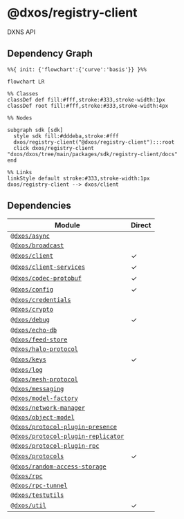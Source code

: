 # @dxos/registry-client

DXNS API

## Dependency Graph

```mermaid
%%{ init: {'flowchart':{'curve':'basis'}} }%%

flowchart LR

%% Classes
classDef def fill:#fff,stroke:#333,stroke-width:1px
classDef root fill:#fff,stroke:#333,stroke-width:4px

%% Nodes

subgraph sdk [sdk]
  style sdk fill:#dddeba,stroke:#fff
  dxos/registry-client("@dxos/registry-client"):::root
  click dxos/registry-client "dxos/dxos/tree/main/packages/sdk/registry-client/docs"
end

%% Links
linkStyle default stroke:#333,stroke-width:1px
dxos/registry-client --> dxos/client
```

## Dependencies

| Module | Direct |
|---|---|
| [`@dxos/async`](../../../common/async/docs/README.md) |  |
| [`@dxos/broadcast`](../../../mesh/broadcast/docs/README.md) |  |
| [`@dxos/client`](../../client/docs/README.md) | &check; |
| [`@dxos/client-services`](../../client-services/docs/README.md) | &check; |
| [`@dxos/codec-protobuf`](../../../common/codec-protobuf/docs/README.md) | &check; |
| [`@dxos/config`](../../config/docs/README.md) | &check; |
| [`@dxos/credentials`](../../../halo/credentials/docs/README.md) |  |
| [`@dxos/crypto`](../../../common/crypto/docs/README.md) |  |
| [`@dxos/debug`](../../../common/debug/docs/README.md) | &check; |
| [`@dxos/echo-db`](../../../echo/echo-db/docs/README.md) |  |
| [`@dxos/feed-store`](../../../common/feed-store/docs/README.md) |  |
| [`@dxos/halo-protocol`](../../../halo/halo-protocol/docs/README.md) |  |
| [`@dxos/keys`](../../../common/keys/docs/README.md) | &check; |
| [`@dxos/log`](../../../common/log/docs/README.md) |  |
| [`@dxos/mesh-protocol`](../../../mesh/mesh-protocol/docs/README.md) |  |
| [`@dxos/messaging`](../../../mesh/messaging/docs/README.md) |  |
| [`@dxos/model-factory`](../../../echo/model-factory/docs/README.md) |  |
| [`@dxos/network-manager`](../../../mesh/network-manager/docs/README.md) |  |
| [`@dxos/object-model`](../../../echo/object-model/docs/README.md) |  |
| [`@dxos/protocol-plugin-presence`](../../../mesh/protocol-plugin-presence/docs/README.md) |  |
| [`@dxos/protocol-plugin-replicator`](../../../mesh/protocol-plugin-replicator/docs/README.md) |  |
| [`@dxos/protocol-plugin-rpc`](../../../mesh/protocol-plugin-rpc/docs/README.md) |  |
| [`@dxos/protocols`](../../../common/protocols/docs/README.md) | &check; |
| [`@dxos/random-access-storage`](../../../common/random-access-storage/docs/README.md) |  |
| [`@dxos/rpc`](../../../common/rpc/docs/README.md) |  |
| [`@dxos/rpc-tunnel`](../../../common/rpc-tunnel/docs/README.md) |  |
| [`@dxos/testutils`](../../../common/testutils/docs/README.md) |  |
| [`@dxos/util`](../../../common/util/docs/README.md) | &check; |
